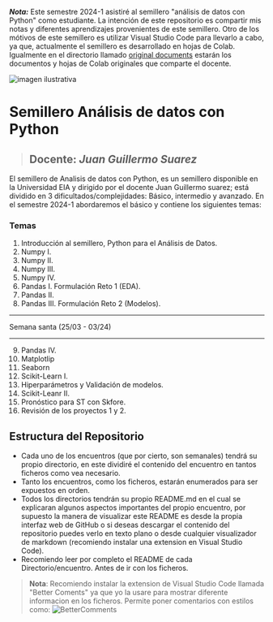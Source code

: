 ***Nota:*** Este semestre 2024-1 asistiré al semillero "análisis de datos con Python" como estudiante. La intención de este repositorio es compartir mis notas y diferentes aprendizajes provenientes de este semillero. Otro de los mótivos de este semillero es utilizar Visual Studio Code para llevarlo a cabo, ya que, actualmente el semillero es desarrollado en hojas de Colab. Igualmente en el directorio llamado [original documents]() estarán los documentos y hojas de Colab originales que comparte el docente. 

![imagen ilustrativa](https://media.licdn.com/dms/image/D5612AQG-tCAXZkEUHw/article-cover_image-shrink_720_1280/0/1701564869677?e=2147483647&v=beta&t=nUKsbAydDoOpeoTXRsafO3Hg4HmbGCE77QE0nNpCbRU)


# Semillero Análisis de datos con Python

> ## **Docente:** *Juan Guillermo Suarez*

El semillero de Analisis de datos con Python, es un semillero disponible en la Universidad EIA y dirigido por el docente Juan Guillermo suarez; está dividido en 3 dificultados/complejidades: Básico, intermedio y avanzado. En el semestre 2024-1 abordaremos el básico y contiene los siguientes temas: 

### Temas 
1. Introducción al semillero, Python para el Análisis de Datos.
2. Numpy I.
3. Numpy II.
4. Numpy III.
5. Numpy IV. 
6. Pandas I. Formulación Reto 1 (EDA).
7. Pandas II.
8. Pandas III. Formulación Reto 2 (Modelos). 

---
Semana santa (25/03 - 03/24)

---

9. Pandas IV.
10. Matplotlip
11. Seaborn
12. Scikit-Learn I. 
13. Hiperparámetros y Validación de modelos.
14. Scikit-Leanr II.
15. Pronóstico para ST con Skfore.
16. Revisión de los proyectos 1 y 2.

## Estructura del Repositorio 
- Cada uno de los encuentros (que por cierto, son semanales) tendrá su propio directorio, en este dividiré el contenido del encuentro en tantos ficheros como vea necesario.
- Tanto los encuentros, como los ficheros, estarán enumerados para ser expuestos en orden. 
- Todos los directorios tendrán su propio README.md en el cual se explicaran algunos aspectos importantes del propio encuentro, por supuesto la manera de visualizar este README es desde la propia interfaz web de GitHub o si deseas descargar el contenido del repositorio puedes verlo en texto plano o desde cualquier visualizador de markdown (recomiendo instalar una extension en Visual Studio Code). 
- Recomiendo leer por completo el README de cada Directorio/encuentro. Antes de ir con los ficheros.

> **Nota**: Recomiendo instalar la extension de Visual Studio Code llamada "Better Coments" ya que yo la usare para mostrar diferente informacion en los ficheros. Permite poner comentarios con estilos como:
> ![BetterComments](https://ihatetomatoes.net/wp-content/uploads/2018/07/img_better-comments.png)
